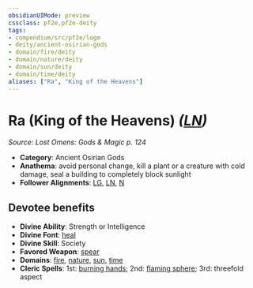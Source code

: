 ```yaml
---
obsidianUIMode: preview
cssclass: pf2e,pf2e-deity
tags:
- compendium/src/pf2e/logm
- deity/ancient-osirian-gods
- domain/fire/deity
- domain/nature/deity
- domain/sun/deity
- domain/time/deity
aliases: ["Ra", "King of the Heavens"]
---
```

# Ra (King of the Heavens) *([LN](rules/traits/lawful-neutral-b1.md))*  
*Source: Lost Omens: Gods & Magic p. 124*  

- **Category**: Ancient Osirian Gods
- **Anathema**: avoid personal change, kill a plant or a creature with cold damage, seal a building to completely block sunlight
- **Follower Alignments**: [LG](rules/traits/lawful-goo-b1.md), [LN](rules/traits/lawful-neutral-b1.md), [N](rules/traits/neutral-b1.md)

## Devotee benefits

- **Divine Ability**: Strength or Intelligence
- **Divine Font**: [heal](compendium/spells/heal.md)
- **Divine Skill**: Society
- **Favored Weapon**: [spear](compendium/equipment/items/spear.md)
- **Domains**: [fire](compendium/setting/domains.md#Fire), [nature](compendium/setting/domains.md#Nature), [sun](compendium/setting/domains.md#Sun), [time](compendium/setting/domains.md#Time)
- **Cleric Spells**: 1st: [burning hands](compendium/spells/burning-hands.md); 2nd: [flaming sphere](compendium/spells/flaming-sphere.md); 3rd: threefold aspect